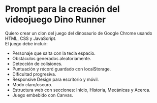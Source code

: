 # Prompt para la creación del videojuego Dino Runner

Quiero crear un clon del juego del dinosaurio de Google Chrome usando HTML, CSS y JavaScript.  
El juego debe incluir:

- Personaje que salta con la tecla espacio.
- Obstáculos generados aleatoriamente.
- Detección de colisiones.
- Puntuación y récord guardado con localStorage.
- Dificultad progresiva.
- Responsive Design para escritorio y móvil.
- Modo claro/oscuro.
- Estructura web con secciones: Inicio, Historia, Mecánicas y Acerca.
- Juego embebido con Canvas.